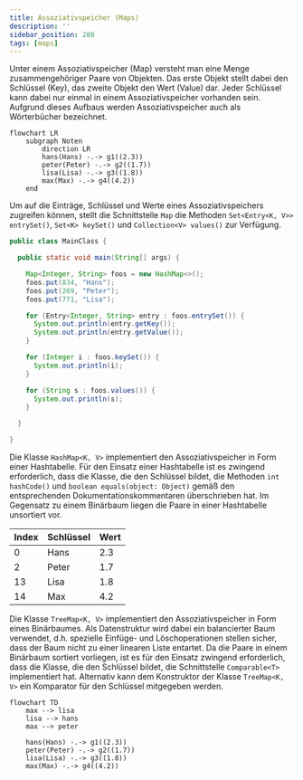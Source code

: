 ```yaml
---
title: Assoziativspeicher (Maps)
description: ''
sidebar_position: 280
tags: [maps]
---
```


Unter einem Assoziativspeicher (Map) versteht man eine Menge zusammengehöriger Paare von Objekten. Das erste Objekt stellt dabei den Schlüssel (Key), das zweite Objekt den Wert (Value) dar. Jeder Schlüssel kann dabei nur einmal in einem Assoziativspeicher
vorhanden sein. Aufgrund dieses Aufbaus werden Assoziativspeicher auch als Wörterbücher bezeichnet.

```mermaid
flowchart LR
    subgraph Noten
        direction LR
        hans(Hans) -.-> g1((2.3))
        peter(Peter) -.-> g2((1.7))
        lisa(Lisa) -.-> g3((1.8))
        max(Max) -.-> g4((4.2))
    end
```

Um auf die Einträge, Schlüssel und Werte eines Assoziativspeichers zugreifen können, stellt die Schnittstelle `Map` die Methoden `Set<Entry<K, V>> entrySet()`, `Set<K> keySet()` und `Collection<V> values()` zur Verfügung.

```java title="MainClass.java" showLineNumbers
public class MainClass {

  public static void main(String[] args) {

    Map<Integer, String> foos = new HashMap<>();
    foos.put(834, "Hans");
    foos.put(269, "Peter");
    foos.put(771, "Lisa");

    for (Entry<Integer, String> entry : foos.entrySet()) {
      System.out.println(entry.getKey());
      System.out.println(entry.getValue());
    }

    for (Integer i : foos.keySet()) {
      System.out.println(i);
    }

    for (String s : foos.values()) {
      System.out.println(s);
    }

  }

}
```

Die Klasse `HashMap<K, V>` implementiert den Assoziativspeicher in Form einer Hashtabelle. Für den Einsatz einer Hashtabelle ist es zwingend erforderlich, dass die Klasse, die den Schlüssel bildet, die Methoden `int hashCode()` und `boolean equals(object: Object)`
gemäß den entsprechenden Dokumentationskommentaren überschrieben hat. Im Gegensatz zu einem Binärbaum liegen die Paare in einer Hashtabelle unsortiert vor.

| Index | Schlüssel | Wert |
| ----- | --------- | ---- |
| 0     | Hans      | 2.3  |
| 2     | Peter     | 1.7  |
| 13    | Lisa      | 1.8  |
| 14    | Max       | 4.2  |

Die Klasse `TreeMap<K, V>` implementiert den Assoziativspeicher in Form eines Binärbaumes. Als Datenstruktur wird dabei ein balancierter Baum verwendet, d.h. spezielle Einfüge- und Löschoperationen stellen sicher, dass der Baum nicht zu einer linearen Liste
entartet. Da die Paare in einem Binärbaum sortiert vorliegen, ist es für den Einsatz zwingend erforderlich, dass die Klasse, die den Schlüssel bildet, die Schnittstelle `Comparable<T>` implementiert hat. Alternativ kann dem Konstruktor der Klasse `TreeMap<K, V>`
ein Komparator für den Schlüssel mitgegeben werden.

```mermaid
flowchart TD
    max --> lisa
    lisa --> hans
    max --> peter

    hans(Hans) -.-> g1((2.3))
    peter(Peter) -.-> g2((1.7))
    lisa(Lisa) -.-> g3((1.8))
    max(Max) -.-> g4((4.2))
```
